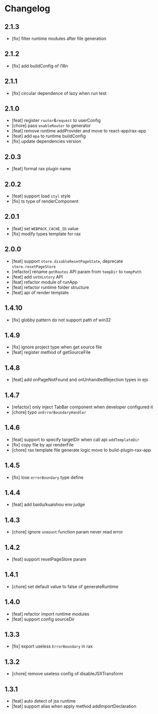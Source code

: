 # Changelog

## 2.1.3

- [fix] filter runtime modules after file generation

## 2.1.2

- [fix] add buildConfig of i18n

## 2.1.1

- [fix] circular dependence of lazy when run test

## 2.1.0

- [feat] register `router`&`request` to userConfig
- [chore] pass `enableRouter` to generator
- [feat] remove runtime addProvider and move to react-app/rax-app
- [feat] add `mpa` to runtime buildConfig
- [fix] update dependencies version

## 2.0.3

- [feat] format rax plugin name

## 2.0.2

- [feat] support load `styl` style
- [fix] ts type of renderComponent

## 2.0.1

- [feat] set `WEBPACK_CACHE_ID` value
- [fix] modify types template for rax

## 2.0.0

- [feat] support `store.disableResetPageState`, deprecate `store.resetPageStore`
- [refactor] rename `getRoutes` API param from `tempDir` to `tempPath`
- [feat] add `setHistory` API
- [feat] refactor module of runApp
- [feat] refactor runtime folder structure
- [feat] api of render template

## 1.4.10

- [fix] globby pattern do not support path of win32

## 1.4.9

- [fix] ignore project type when get source file
- [feat] register method of getSourceFile

## 1.4.8

- [feat] add onPageNotFound and onUnhandledRejection types in ejs

## 1.4.7

- [refactor] only inject TabBar component when developer configured it
- [chore] typo `onErrorBoundaryHandler`

## 1.4.6

- [feat] support to specify targetDir when call api `addTemplateDir`
- [fix] copy file by api renderFile
- [chore] rax template file generate logic move to build-plugin-rax-app

## 1.4.5

- [fix] lose `errorBoundary` type define

## 1.4.4

- [feat] add baidu/kuaishou env judge

## 1.4.3

- [chore] ignore `unmount` function param never read error

## 1.4.2

- [feat] support resetPageStore param

## 1.4.1

- [chore] set default value to false of generateRuntime

## 1.4.0

- [feat] refactor import runtime modules
- [feat] support config sourceDir

## 1.3.3

- [fix] export useless `ErrorBoundary` in rax

## 1.3.2

- [chore] remove useless config of disableJSXTransform

## 1.3.1

- [feat] auto detect of jsx runtime
- [feat] support alias when apply method addImportDeclaration
